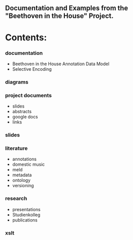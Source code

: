 ## Documentation and Examples from the "Beethoven in the House" Project.
# Contents:

### documentation
- Beethoven in the House Annotation Data Model
- Selective Encoding

### diagrams

### project documents

- slides
- abstracts
- google docs
- links

### slides

### literature
- annotations
- domestic music
- meld
- metadata
- ontology
- versioning


### research
- presentations
 - Studienkolleg
- publications

### xslt
